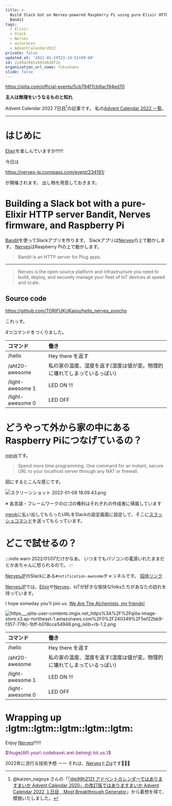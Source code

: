 ```yaml
---
title: >-
  Build Slack bot on Nerves-powered Raspberry Pi using pure-Elixir HTTP server
  Bandit 
tags:
  - Elixir
  - Slack
  - Nerves
  - autoracex
  - AdventCalendar2022
private: false
updated_at: '2022-01-19T23:14:52+09:00'
id: 2209429851665d620f2e
organization_url_name: fukuokaex
slide: false
---
```

https://qiita.com/official-events/5cb794f7cb9ac194ed70

**主人は無理をいうなるものと知れ**

Advent Calendar 2022 7日目[^1]の記事です。
私の[Advent Calendar 2022 一覧](https://docs.google.com/spreadsheets/d/1HQvFjagQLRPjOYAjDVzWp9S4b8dKixxvvaz_TtbZWto/edit#gid=1723448955)。

[^1]: @kaizen_nagoya さんの「[「@e99h2121 アドベントカレンダーではありますまいか Advent Calendar 2020」の改訂版ではありますまいか Advent Calendar 2022 １日目　Most Breakthrough Generator](https://qiita.com/kaizen_nagoya/items/49ebebee3a0377f3b59b)」から着想を得て、模倣いたしました。 

---

# はじめに

[Elixir](https://elixir-lang.org/)を楽しんでいますか:bangbang::bangbang::bangbang:

今日は

https://nerves-jp.connpass.com/event/234191/

が開催されます。
出し物を用意しておきます。

# Building a Slack bot with a pure-Elixir HTTP server Bandit, Nerves firmware, and Raspberry Pi

[Bandit](https://github.com/mtrudel/bandit)を使ってSlackアプリを作ります。
Slackアプリは[Nerves](https://www.nerves-project.org/)の上で動かします。
[Nerves](https://www.nerves-project.org/)はRaspberry Piの上で動かします。

> Bandit is an HTTP server for Plug apps.

---

> Nerves is the open-source platform and infrastructure you need to build, deploy, and securely manage your fleet of IoT devices at speed and scale.


## Source code

https://github.com/TORIFUKUKaiou/hello_nerves_poncho

これっす。

4つコマンドをつくりました。

| コマンド | 働き |
|:-----------|:------------|
| /hello       | Hey there を返す        |
| /aht20-awesome      | 私の家の温度、湿度を返す(湿度は値が変。物理的に壊れてしまっているっぽい)        |
| /light-awesome 1 | LED ON !!!|
| /light-awesome 0 | LED OFF |




# どうやって外から家の中にあるRaspberry Piにつなげているの？

[ngrok](https://ngrok.com/)です。

> Spend more time programming. One command for an instant, secure URL to your localhost server through any NAT or firewall.

図にするとこんな感じです。


![スクリーンショット 2022-01-08 18.09.43.png](https://qiita-image-store.s3.ap-northeast-1.amazonaws.com/0/131808/a3db43c1-9a73-aa09-1f0a-5432cf723d03.png)

※ 各言語・フレームワークのロゴの権利はそれぞれの作成者に帰属しています

[ngrok](https://ngrok.com/)に払い出してもらったURLをSlackの設定画面に設定して、そこに[スラッシュコマンド](https://slack.com/intl/ja-jp/help/articles/201259356-Slack-%E3%81%AE%E3%82%B9%E3%83%A9%E3%83%83%E3%82%B7%E3%83%A5%E3%82%B3%E3%83%9E%E3%83%B3%E3%83%89)を送ってもらっています。

# どこで試せるの？

:::note warn
2022/01/07だけかなあ。
いつまでもパソコンの電源いれたままだとかあちゃんに怒られるので。
:::

[NervesJP](https://nerves-jp.connpass.com/)のSlackにある`#notification-awesome`チャンネルです。
[招待リンク](https://join.slack.com/t/nerves-jp/shared_invite/zt-9vteokip-iVAqi8TkT0ID_uK9dSqVHA)

[NervesJP](https://nerves-jp.connpass.com/)では、[Elixir](https://elixir-lang.org/)や[Nerves](https://www.nerves-project.org/)、IoTが好きな愉快なfolksたちがあなたの訪れを待っています。

I hope someday you'll join us.
[We Are The Alchemists, my friends!](https://www.youtube.com/watch?v=04854XqcfCY)

![https___qiita-user-contents.imgix.net_https%3A%2F%2Fqiita-image-store.s3.ap-northeast-1.amazonaws.com%2F0%2F240349%2F5ef22bb9-f357-778c-1bff-b018cce54948.png_ixlib=rb-1.2.png](https://qiita-image-store.s3.ap-northeast-1.amazonaws.com/0/131808/447253f9-3060-8bb7-7132-7754ef4aead5.png)

| コマンド | 働き |
|:-----------|:------------|
| /hello       | Hey there を返す        |
| /aht20-awesome      | 私の家の温度、湿度を返す(湿度は値が変。物理的に壊れてしまっているっぽい)        |
| /light-awesome 1 | LED ON !!!|
| /light-awesome 0 | LED OFF |

# Wrapping up :lgtm::lgtm::lgtm::lgtm::lgtm:

Enjoy [Nerves](https://www.nerves-project.org/):bangbang::bangbang::bangbang:


<font color="purple">$\huge{All\ your\ codebase\ are\ belong\ to\ us.}$</font>

2022年に流行る技術予想 ーー それは、[Nerves](https://www.nerves-project.org/)と[Zig](https://ziglang.org/)です:rocket::rocket::rocket:
